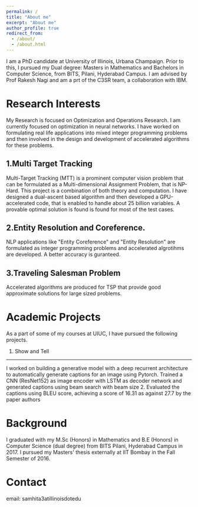 ```yaml
---
permalink: /
title: "About me"
excerpt: "About me"
author_profile: true
redirect_from: 
  - /about/
  - /about.html
---
```


I am a PhD candidate at University of Illinois, Urbana Champaign. Prior to this, I pursued my Dual degree: Masters in Mathematics and Bachelors in Computer Science, from BITS, Pilani, Hyderabad Campus. I am advised by Prof Rakesh Nagi and am a prt of the C3SR team, a collaboration with IBM. 

Research Interests
======
My Research is focused on Optimization and Operations Research. I am currently focused on optimization in neural networks. I have worked on formulating real life applications into mixed integer programming problems and then involved in the design and development of accelerated algorithms for these problems. 

1.Multi Target Tracking
-----

Multi-Target Tracking (MTT) is a prominent computer vision problem that can be formulated as a Multi-dimensional Assignment Problem, that is NP-Hard. This project is a combination of both theory and computation. I have designed a dual-ascent based algorithm and then developed a GPU-accelerated code, that is enabled to handle about 25 billion variables. A provable optimal solution is found is found for most of the test cases.

 
2.Entity Resolution and Coreference.
-----
NLP applications like "Entity Coreference" and "Entity Resolution" are formulated as integer programming problems and accelerated algrotihms are developed. A better accuracy is guranteed. 

3.Traveling Salesman Problem
----

Accelerated algorithms are produced for TSP that provide good approximate solutions for large sized problems. 

Academic Projects
======
As a part of some of my courses at UIUC, I have pursued the following projects. 

1. Show and Tell
-----
I worked on building a generative model with a deep recurrent architecture to automatically generate captions for an image using Pytorch. Trained a CNN (ResNet152) as image encoder with LSTM as decoder network and generated captions using beam search with beam size 2. Evaluated the captions using BLEU score, achieving a score of 16.31 as against 27.7 by the paper authors

Background
=====
I graduated with my M.Sc (Honors) in Mathematics and B.E (Honors) in Computer Science (dual degree) from BITS Pilani, Hyderabad Campus in 2017. I pursued my Masters' thesis externally at IIT Bombay in the Fall Semester of 2016. 


Contact
=====
email: samhita3atillinoisdotedu

